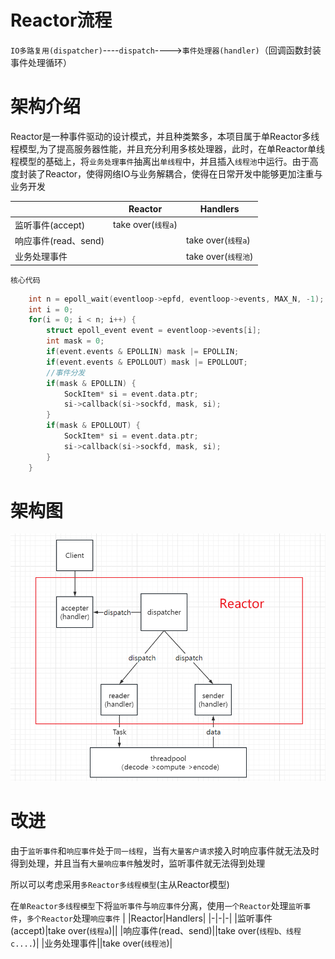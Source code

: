 # Reactor流程
`IO多路复用(dispatcher)`----`dispatch`---->`事件处理器(handler)`（回调函数封装事件处理循环）
# 架构介绍
Reactor是一种事件驱动的设计模式，并且种类繁多，本项目属于单Reactor多线程模型,为了提高服务器性能，并且充分利用多核处理器，此时，在单Reactor单线程模型的基础上，将`业务处理事件`抽离出`单线程`中，并且插入`线程池`中运行。由于高度封装了Reactor，使得网络IO与业务解耦合，使得在日常开发中能够更加注重与业务开发

| |Reactor|Handlers|
|-|-|-|
|监听事件(accept)|take over(`线程a`)||
|响应事件(read、send)||take over(`线程a`)|
|业务处理事件||take over(`线程池`)|


`核心代码`
```c
    int n = epoll_wait(eventloop->epfd, eventloop->events, MAX_N, -1);
    int i = 0;
    for(i = 0; i < n; i++) {
        struct epoll_event event = eventloop->events[i];
        int mask = 0;
        if(event.events & EPOLLIN) mask |= EPOLLIN;
        if(event.events & EPOLLOUT) mask |= EPOLLOUT;
        //事件分发
        if(mask & EPOLLIN) {
            SockItem* si = event.data.ptr;
            si->callback(si->sockfd, mask, si);
        }
        if(mask & EPOLLOUT) {
            SockItem* si = event.data.ptr;
            si->callback(si->sockfd, mask, si);
        }
    }
```

# 架构图
![图示](https://github.com/DJKarlHarris/MarkdownPhotos/blob/master/reactor.png)

# 改进
由于`监听事件`和`响应事件`处于`同一线程`，当有`大量客户请求`接入时响应事件就无法及时得到处理，并且当有`大量响应事件`触发时，监听事件就无法得到处理

所以可以考虑采用`多Reactor多线程模型`(主从Reactor模型)

在`单Reactor多线程模型`下将`监听事件`与`响应事件`分离，使用`一个Reactor`处理`监听事件`，`多个Reactor`处理`响应事件`
| |Reactor|Handlers|
|-|-|-|
|监听事件(accept)|take over(`线程a`)||
|响应事件(read、send)||take over(`线程b、线程c....`)|
|业务处理事件||take over(`线程池`)|

